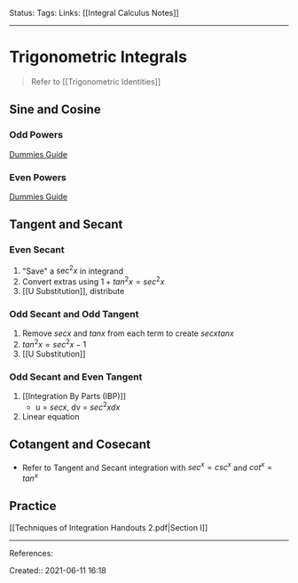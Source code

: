 Status:
Tags:
Links: [[Integral Calculus Notes]]
___
# Trigonometric Integrals
> Refer to [[Trigonometric Identities]]
## Sine and Cosine
### Odd Powers 
[Dummies Guide](https://www.dummies.com/education/math/calculus/how-to-integrate-odd-powers-of-sines-and-cosines/)
### Even Powers
[Dummies Guide](https://www.dummies.com/education/math/calculus/how-to-integrate-even-powers-of-sines-and-cosines/)
## Tangent and Secant
### Even Secant
1. "Save" a $\sec^2 x$ in integrand
2. Convert extras using $1 + tan^2x = sec^2x$
3. [[U Substitution]], distribute
### Odd Secant and Odd Tangent
1. Remove $sec x$ and $tan x$ from each term to create $sec x tan x$
2. $tan^2x = sec^2x - 1$
3. [[U Substitution]]
### Odd Secant and Even Tangent
1. [[Integration By Parts (IBP)]]
	- u = $secx$, dv = $sec^2xdx$
2. Linear equation
## Cotangent and Cosecant
- Refer to Tangent and Secant integration with $sec^x = csc^x$ and $cot^x = tan^x$
## Practice
[[Techniques of Integration Handouts 2.pdf|Section I]]
___
References:

Created:: 2021-06-11 16:18